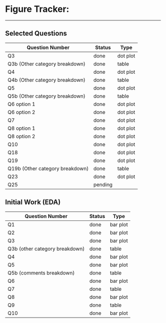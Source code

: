 # Figure Tracker:

------------------------------------------------------------------------

## Selected Questions

| Question Number                 | Status  | Type     |
|---------------------------------|---------|----------|
| Q3                              | done    | dot plot |
| Q3b (Other category breakdown)  | done    | table    |
| Q4                              | done    | dot plot |
| Q4b (Other category breakdown)  | done    | table    |
| Q5                              | done    | dot plot |
| Q5b (Other category breakdown)  | done    | table    |
| Q6 option 1                     | done    | dot plot |
| Q6 option 2                     | done    | dot plot |
| Q7                              | done    | dot plot |
| Q8 option 1                     | done    | dot plot |
| Q8 option 2                     | done    | dot plot |
| Q10                             | done    | dot plot |
| Q18                             |  done   | dot plot |
| Q19                             | done    | dot plot |
| Q19b (Other category breakdown) | done    | table    |
| Q23                             | done    | dot plot |
| Q25                             | pending |          |

## Initial Work (EDA)

| Question Number                | Status | Type     |
|--------------------------------|--------|----------|
| Q1                             | done   | bar plot |
| Q2                             | done   | bar plot |
| Q3                             | done   | bar plot |
| Q3b (other category breakdown) | done   | table    |
| Q4                             | done   | bar plot |
| Q5                             | done   | bar plot |
| Q5b (comments breakdown)       | done   | table    |
| Q6                             | done   | bar plot |
| Q7                             | done   | table    |
| Q8                             | done   | bar plot |
| Q9                             | done   | table    |
| Q10                            | done   | bar plot |

